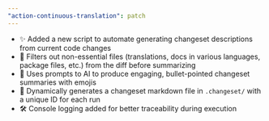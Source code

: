```yaml
---
"action-continuous-translation": patch
---
```


- ✨ Added a new script to automate generating changeset descriptions from current code changes
- 📝 Filters out non-essential files (translations, docs in various languages, package files, etc.) from the diff before summarizing
- 🤖 Uses prompts to AI to produce engaging, bullet-pointed changeset summaries with emojis
- 💾 Dynamically generates a changeset markdown file in `.changeset/` with a unique ID for each run
- 🛠️ Console logging added for better traceability during execution
